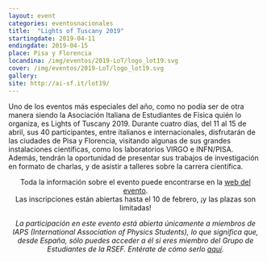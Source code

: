 ```yaml
---
layout: event
categories: eventosnacionales
title:  "Lights of Tuscany 2019"
startingdate: 2019-04-11
endingdate: 2019-04-15
place: Pisa y Florencia
locandina: /img/eventos/2019-LoT/logo_lot19.svg
cover: /img/eventos/2019-LoT/logo_lot19.svg
gallery:
site: http://ai-sf.it/lot19/
---
```


Uno de los eventos más especiales del año, como no podía ser de otra manera siendo la Asociación Italiana de Estudiantes de Física quién lo organiza, es Lights of Tuscany 2019. Durante cuatro días, del 11 al 15 de abril, sus 40 participantes, entre italianos e internacionales, disfrutarán de las ciudades de Pisa y Florencia, visitando algunas de sus grandes instalaciones científicas, como los laboratorios VIRGO e INFN/PISA. Además, tendrán la oportunidad de presentar sus trabajos de investigación en formato de charlas, y de asistir a talleres sobre la carrera científica.

<center>Toda la información sobre el evento puede encontrarse en la <a href="http://ai-sf.it/lot19/index.html">web del evento</a>.</center>
<center>Las inscripciones están abiertas hasta el 10 de febrero, ¡y las plazas son limitadas!</center>

<p><center><i>La participación en este evento está abierta únicamente a miembros de IAPS (International Association of Physics Students), lo que significa que, desde España, sólo puedes acceder a él si eres miembro del Grupo de Estudiantes de la RSEF. Entérate de cómo serlo <a href="/inscripcion/">aquí</a>.</i></center></p>
